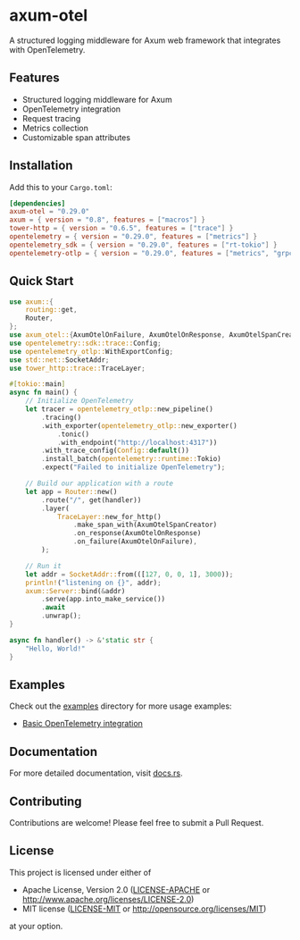 # axum-otel

A structured logging middleware for Axum web framework that integrates with OpenTelemetry.

## Features

- Structured logging middleware for Axum
- OpenTelemetry integration
- Request tracing
- Metrics collection
- Customizable span attributes

## Installation

Add this to your `Cargo.toml`:

```toml
[dependencies]
axum-otel = "0.29.0"
axum = { version = "0.8", features = ["macros"] }
tower-http = { version = "0.6.5", features = ["trace"] }
opentelemetry = { version = "0.29.0", features = ["metrics"] }
opentelemetry_sdk = { version = "0.29.0", features = ["rt-tokio"] }
opentelemetry-otlp = { version = "0.29.0", features = ["metrics", "grpc-tonic"] }
```

## Quick Start

```rust
use axum::{
    routing::get,
    Router,
};
use axum_otel::{AxumOtelOnFailure, AxumOtelOnResponse, AxumOtelSpanCreator};
use opentelemetry::sdk::trace::Config;
use opentelemetry_otlp::WithExportConfig;
use std::net::SocketAddr;
use tower_http::trace::TraceLayer;

#[tokio::main]
async fn main() {
    // Initialize OpenTelemetry
    let tracer = opentelemetry_otlp::new_pipeline()
        .tracing()
        .with_exporter(opentelemetry_otlp::new_exporter()
            .tonic()
            .with_endpoint("http://localhost:4317"))
        .with_trace_config(Config::default())
        .install_batch(opentelemetry::runtime::Tokio)
        .expect("Failed to initialize OpenTelemetry");

    // Build our application with a route
    let app = Router::new()
        .route("/", get(handler))
        .layer(
            TraceLayer::new_for_http()
                .make_span_with(AxumOtelSpanCreator)
                .on_response(AxumOtelOnResponse)
                .on_failure(AxumOtelOnFailure),
        );

    // Run it
    let addr = SocketAddr::from(([127, 0, 0, 1], 3000));
    println!("listening on {}", addr);
    axum::Server::bind(&addr)
        .serve(app.into_make_service())
        .await
        .unwrap();
}

async fn handler() -> &'static str {
    "Hello, World!"
}
```

## Examples

Check out the [examples](./examples) directory for more usage examples:

- [Basic OpenTelemetry integration](./examples/otel)

## Documentation

For more detailed documentation, visit [docs.rs](https://docs.rs/axum-otel/).

## Contributing

Contributions are welcome! Please feel free to submit a Pull Request.

## License

This project is licensed under either of

 * Apache License, Version 2.0 ([LICENSE-APACHE](LICENSE-APACHE) or http://www.apache.org/licenses/LICENSE-2.0)
 * MIT license ([LICENSE-MIT](LICENSE-MIT) or http://opensource.org/licenses/MIT)

at your option. 